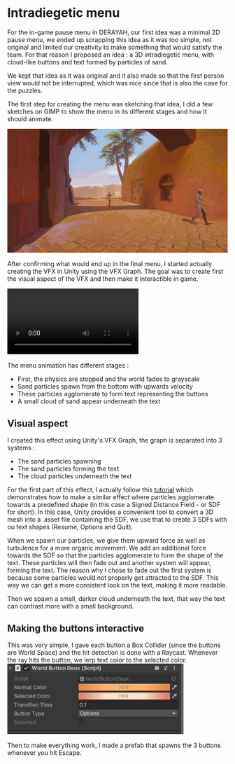 # Intradiegetic menu

For the in-game pause menu in DERAYAH, our first idea was a minimal 2D pause menu, we ended up scrapping this idea as it was too simple, not original and limited our creativity to make something that would satisfy the team. For that reason I proposed an idea : a 3D intradiegetic menu, with cloud-like buttons and text formed by particles of sand.

We kept that idea as it was original and it also made so that the first person view would not be interrupted, which was nice since that is also the case for the puzzles.

The first step for creating the menu was sketching that idea, I did a few sketches on GIMP to show the menu in its different stages and how it should animate.

![PauseMenuSketch.gif](Showcases/TechArt/Images/PauseMenuSketch.gif)

After confirming what would end up in the final menu, I started actually creating the VFX in Unity using the VFX Graph. The goal was to create first the visual aspect of the VFX and then make it interactible in game.

![MenuPreview.mp4](Showcases/TechArt/Images/MenuPreview.mp4)

The menu animation has different stages :
- First, the physics are stopped and the world fades to grayscale
- Sand particles spawn from the bottom with upwards velocity
- These particles agglomerate to form text representing the buttons
- A small cloud of sand appear underneath the text

## Visual aspect

I created this effect using Unity's VFX Graph, the graph is separated into 3 systems :
- The sand particles spawning
- The sand particles forming the text
- The cloud particles underneath the text

For the first part of this effect, I actually follow this [tutorial](https://www.youtube.com/watch?v=ZytOQ4NSciU) which demonstrates how to make a similar effect where particles agglomerate towards a predefined shape (in this case a Signed Distance Field - or SDF for short). In this case, Unity provides a convenient tool to convert a 3D mesh into a .asset file containing the SDF, we use that to create 3 SDFs with ou text shapes (Resume, Options and Quit).

When we spawn our particles, we give them upward force as well as turbulence for a more organic movement. We add an additional force towards the SDF so that the particles agglomerate to form the shape of the text. These particles will then fade out and another system wiil appear, forming the text. The reason why I chose to fade out the first system is because some particles would not properly get attracted to the SDF. This way we can get a more consistent look on the text, making it more readable.

Then we spawn a small, darker cloud underneath the text, that way the text can contrast more with a small background.

## Making the buttons interactive

This was very simple, I gave each button a Box Collider (since the buttons are World Space) and the hit detection is done with a Raycast. Whenever the ray hits the button, we lerp text color to the selected color.
![WorldButtonInspector.png](Showcases/TechArt/Images/WorldButtonInspector.png)

Then to make everything work, I made a prefab that spawns the 3 buttons whenever you hit Escape.